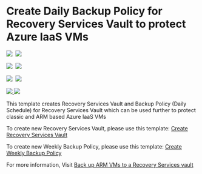 # Create Daily Backup Policy for Recovery Services Vault to protect Azure IaaS VMs

<IMG SRC="https://azbotstorage.blob.core.windows.net/badges/101-recovery-services-daily-backup-policy-create/PublicLastTestDate.svg" />&nbsp;
<IMG SRC="https://azbotstorage.blob.core.windows.net/badges/101-recovery-services-daily-backup-policy-create/PublicDeployment.svg" />&nbsp;

<IMG SRC="https://azbotstorage.blob.core.windows.net/badges/101-recovery-services-daily-backup-policy-create/FairfaxLastTestDate.svg" />&nbsp;
<IMG SRC="https://azbotstorage.blob.core.windows.net/badges/101-recovery-services-daily-backup-policy-create/FairfaxDeployment.svg" />&nbsp;

<IMG SRC="https://azbotstorage.blob.core.windows.net/badges/101-recovery-services-daily-backup-policy-create/BestPracticeResult.svg" />&nbsp;
<IMG SRC="https://azbotstorage.blob.core.windows.net/badges/101-recovery-services-daily-backup-policy-create/CredScanResult.svg" />&nbsp;

<a href="https://portal.azure.com/#create/Microsoft.Template/uri/https%3A%2F%2Fraw.githubusercontent.com%2FAzure%2Fazure-quickstart-templates%2Fmaster%2F101-recovery-services-daily-backup-policy-create%2Fazuredeploy.json" target="_blank">
    <img src="http://azuredeploy.net/deploybutton.png"/>
</a>
<a href="http://armviz.io/#/?load=https%3A%2F%2Fraw.githubusercontent.com%2FAzure%2Fazure-quickstart-templates%2Fmaster%2F101-recovery-services-daily-backup-policy-create%2Fazuredeploy.json" target="_blank">
    <img src="http://armviz.io/visualizebutton.png"/>
</a>

This template creates Recovery Services Vault and Backup Policy (Daily Schedule) for Recovery Services Vault which can be used further to protect classic and ARM based Azure IaaS VMs

To create new Recovery Services Vault, please use this template: [Create Recovery Services Vault](https://github.com/Azure/azure-quickstart-templates/tree/master/101-recovery-services-vault-create)

To create new Weekly Backup Policy, please use this template: [Create Weekly Backup Policy](https://github.com/Azure/azure-quickstart-templates/tree/master/101-recovery-services-weekly-backup-policy-create)

For more information, Visit [Back up ARM VMs to a Recovery Services vault](https://azure.microsoft.com/en-us/documentation/articles/backup-azure-vms-first-look-arm/)
